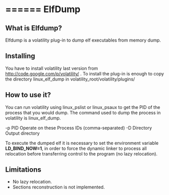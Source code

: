 ======
ElfDump
======
What is Elfdump?
---------------------------------

Elfdump is a volatility plug-in to dump elf executables from memory dump.

Installing
----------

You have to install volatility last version from http://code.google.com/p/volatility/ . 
To install the plug-in is enough to copy the directory linux_elf_dump in volatility_root/volatility/plugins/

How to use it?
--------------

You can run volatility using linux_pslist or linux_psaux to get the PID of the process that you would dump.
The command used to dump the process in volatility is linux_elf_dump.

-p PID		       Operate on these Process IDs (comma-separated)
-D Directory           Output directory

To execute the dumped elf it is necessary to set the environment variable **LD_BIND_NOW=1**, in order to force the dynamic linker to process all relocation before transferring control to the program (no lazy relocation).

Limitations
-----------
- No lazy relocation.
- Sections reconstruction is not implemented.